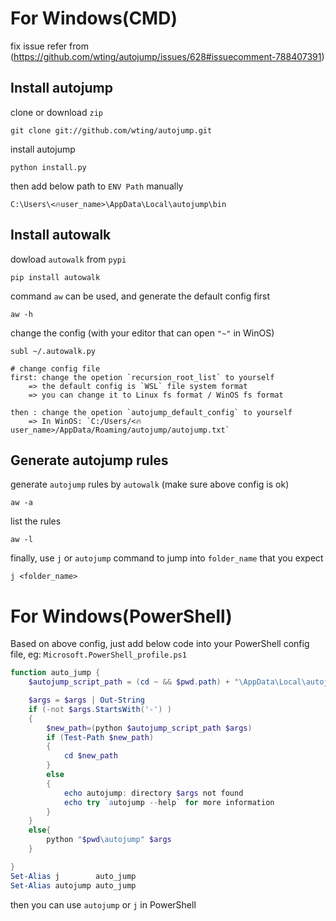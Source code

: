 # For Windows(CMD)

fix issue refer from (https://github.com/wting/autojump/issues/628#issuecomment-788407391)

## Install autojump
clone or download `zip`
```shell
git clone git://github.com/wting/autojump.git
```
install autojump
```shell
python install.py
```
then add below path to `ENV Path` manually
```shell
C:\Users\<🔥user_name>\AppData\Local\autojump\bin
```

## Install autowalk
dowload `autowalk` from `pypi`
```shell
pip install autowalk
```

command `aw` can be used, and generate the default config first
```shell
aw -h 
```

change the config (with your editor that can open `"~"` in WinOS)
```shell
subl ~/.autowalk.py
```

```shell
# change config file
first: change the opetion `recursion_root_list` to yourself
	=> the default config is `WSL` file system format
	=> you can change it to Linux fs format / WinOS fs format

then : change the opetion `autojump_default_config` to yourself
	=> In WinOS: `C:/Users/<🔥user_name>/AppData/Roaming/autojump/autojump.txt`
```

## Generate autojump rules
generate `autojump` rules by `autowalk` (make sure above config is ok)
```shell
aw -a
```

list the rules
```shell
aw -l
```


finally, use `j` or `autojump` command to jump into `folder_name` that you expect
```shell
j <folder_name>
```

# For Windows(PowerShell)
Based on above config, just add below code into your PowerShell config file, eg: `Microsoft.PowerShell_profile.ps1`

```powershell
function auto_jump {
    $autojump_script_path = (cd ~ && $pwd.path) + "\AppData\Local\autojump\bin\autojump"

    $args = $args | Out-String
    if (-not $args.StartsWith('-') )
    {
        $new_path=(python $autojump_script_path $args)
        if (Test-Path $new_path)
        {
            cd $new_path
        } 
        else
        {
            echo autojump: directory $args not found
            echo try `autojump --help` for more information
        }
    }
    else{
        python "$pwd\autojump" $args
    }

}
Set-Alias j        auto_jump
Set-Alias autojump auto_jump
```

then you can use `autojump` or `j` in PowerShell
